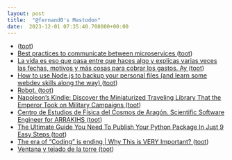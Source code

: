 ```yaml
---
layout: post
title:  "@fernand0's Mastodon"
date:  2023-12-01 07:35:40.708000+00:00
---
```

*  [ ](https://astrodon.social/@juandesant) ([toot](https://mastodon.social/@fernand0/111504008197266890))
*  [Best practices to communicate between microservices  ](https://irfanyusanif.medium.com/how-to-communicate-between-microservices-7956ed68a99a) ([toot](https://mastodon.social/@fernand0/111502824806315702))
*  [La vida es eso que pasa entre que haces algo y explicas varias veces las fechas, motivos y más cosas para cobrar los gastos. Ay ](https://mastodon.social/@fernand0/111501170689513724) ([toot](https://mastodon.social/@fernand0/111501170689513724))
*  [How to use Node.js to backup your personal files (and learn some webdev skills along the way) ](https://dev.to/alexeagleson/how-to-use-nodejs-to-backup-your-personal-files-and-learn-some-webdev-skills-along-the-way-541) ([toot](https://mastodon.social/@fernand0/111500897938575091))
*  [Robot. ](https://avecesunafoto.wordpress.com/2023/11/30/robot) ([toot](https://mastodon.social/@fernand0/111500873148457250))
*  [Napoleon’s Kindle: Discover the Miniaturized Traveling Library That the Emperor Took on Military Campaigns ](https://www.openculture.com/2023/11/napoleons-kindle.htm) ([toot](https://mastodon.social/@fernand0/111500639006454315))
*  [Centro de Estudios de Física del Cosmos de Aragón. Scientific Software Engineer for ARRAKIHS   ](https://www.cefca.es/cefca_en/reference_0119) ([toot](https://mastodon.social/@fernand0/111500527477827187))
*  [The Ultimate Guide You Need To Publish Your Python Package In Just 9 Easy Steps ](https://dev.to/audarya07/the-ultimate-guide-you-need-to-publish-your-python-package-in-just-9-easy-steps-39o) ([toot](https://mastodon.social/@fernand0/111500248325661810))
*  [The era of “Coding” is ending \| Why This is VERY Important? ](https://fadingeek.medium.com/the-era-of-coding-is-ending-why-this-is-very-important-bdaa926bdc) ([toot](https://mastodon.social/@fernand0/111499576125119886))
*  [Ventana y tejado de la torre ](https://www.flickr.com/photos/fernand0/53339348191) ([toot](https://mastodon.social/@fernand0/111499246731360653))
